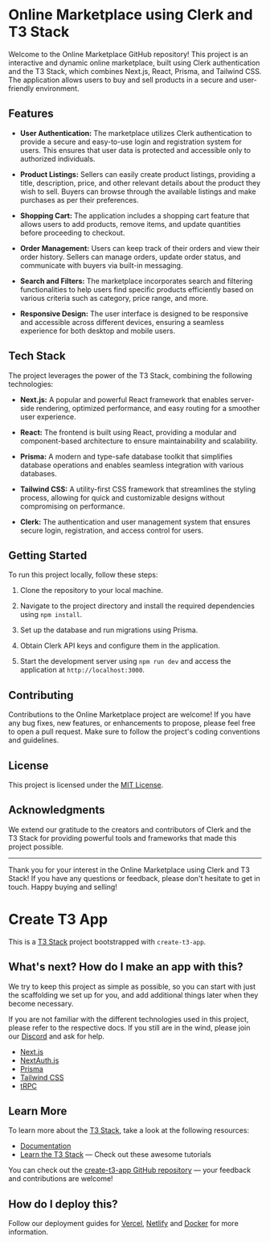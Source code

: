# Online Marketplace using Clerk and T3 Stack


Welcome to the Online Marketplace GitHub repository! This project is an interactive and dynamic online marketplace, built using Clerk authentication and the T3 Stack, which combines Next.js, React, Prisma, and Tailwind CSS. The application allows users to buy and sell products in a secure and user-friendly environment.

## Features

- **User Authentication:** The marketplace utilizes Clerk authentication to provide a secure and easy-to-use login and registration system for users. This ensures that user data is protected and accessible only to authorized individuals.

- **Product Listings:** Sellers can easily create product listings, providing a title, description, price, and other relevant details about the product they wish to sell. Buyers can browse through the available listings and make purchases as per their preferences.

- **Shopping Cart:** The application includes a shopping cart feature that allows users to add products, remove items, and update quantities before proceeding to checkout.

- **Order Management:** Users can keep track of their orders and view their order history. Sellers can manage orders, update order status, and communicate with buyers via built-in messaging.

- **Search and Filters:** The marketplace incorporates search and filtering functionalities to help users find specific products efficiently based on various criteria such as category, price range, and more.

- **Responsive Design:** The user interface is designed to be responsive and accessible across different devices, ensuring a seamless experience for both desktop and mobile users.

## Tech Stack

The project leverages the power of the T3 Stack, combining the following technologies:

- **Next.js:** A popular and powerful React framework that enables server-side rendering, optimized performance, and easy routing for a smoother user experience.

- **React:** The frontend is built using React, providing a modular and component-based architecture to ensure maintainability and scalability.

- **Prisma:** A modern and type-safe database toolkit that simplifies database operations and enables seamless integration with various databases.

- **Tailwind CSS:** A utility-first CSS framework that streamlines the styling process, allowing for quick and customizable designs without compromising on performance.

- **Clerk:** The authentication and user management system that ensures secure login, registration, and access control for users.

## Getting Started

To run this project locally, follow these steps:

1. Clone the repository to your local machine.

2. Navigate to the project directory and install the required dependencies using `npm install`.

3. Set up the database and run migrations using Prisma.

4. Obtain Clerk API keys and configure them in the application.

5. Start the development server using `npm run dev` and access the application at `http://localhost:3000`.

## Contributing

Contributions to the Online Marketplace project are welcome! If you have any bug fixes, new features, or enhancements to propose, please feel free to open a pull request. Make sure to follow the project's coding conventions and guidelines.

## License

This project is licensed under the [MIT License](LICENSE).

## Acknowledgments

We extend our gratitude to the creators and contributors of Clerk and the T3 Stack for providing powerful tools and frameworks that made this project possible.

---

Thank you for your interest in the Online Marketplace using Clerk and T3 Stack! If you have any questions or feedback, please don't hesitate to get in touch. Happy buying and selling!


# Create T3 App

This is a [T3 Stack](https://create.t3.gg/) project bootstrapped with `create-t3-app`.

## What's next? How do I make an app with this?

We try to keep this project as simple as possible, so you can start with just the scaffolding we set up for you, and add additional things later when they become necessary.

If you are not familiar with the different technologies used in this project, please refer to the respective docs. If you still are in the wind, please join our [Discord](https://t3.gg/discord) and ask for help.

- [Next.js](https://nextjs.org)
- [NextAuth.js](https://next-auth.js.org)
- [Prisma](https://prisma.io)
- [Tailwind CSS](https://tailwindcss.com)
- [tRPC](https://trpc.io)

## Learn More

To learn more about the [T3 Stack](https://create.t3.gg/), take a look at the following resources:

- [Documentation](https://create.t3.gg/)
- [Learn the T3 Stack](https://create.t3.gg/en/faq#what-learning-resources-are-currently-available) — Check out these awesome tutorials

You can check out the [create-t3-app GitHub repository](https://github.com/t3-oss/create-t3-app) — your feedback and contributions are welcome!

## How do I deploy this?

Follow our deployment guides for [Vercel](https://create.t3.gg/en/deployment/vercel), [Netlify](https://create.t3.gg/en/deployment/netlify) and [Docker](https://create.t3.gg/en/deployment/docker) for more information.
